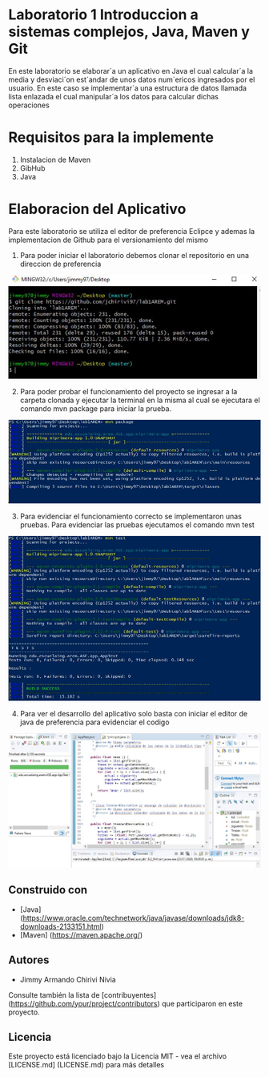 #   Laboratorio 1 Introduccion a sistemas     complejos, Java, Maven y Git

En este laboratorio se elaborar´a un aplicativo en Java el cual calcular´a la media
y desviaci´on est´andar de unos datos num´ericos ingresados por el usuario. En
este caso se implementar´a una estructura de datos llamada lista enlazada el cual
manipular´a los datos para calcular dichas operaciones


# Requisitos para la implemente

1.  Instalacion de Maven
2. GibHub
3. Java

# Elaboracion del  Aplicativo 

Para este laboratorio se utiliza el editor de preferencia Eclipce y ademas la implementacion de Github para el versionamiento del mismo

1. Para poder iniciar el laboratorio debemos clonar el repositorio en una direccion de preferencia

![captura1](https://raw.githubusercontent.com/jchirivi97/lab1AREM/master/pictures/Captura1.JPG)

2. Para poder probar el funcionamiento del proyecto se ingresar a la carpeta clonada y ejecutar la terminal en la misma al cual se ejecutara el comando mvn package para iniciar la prueba.

![captura2](https://raw.githubusercontent.com/jchirivi97/lab1AREM/master/pictures/Captura2.JPG)

3. Para evidenciar el funcionamiento correcto se implementaron unas pruebas. Para evidenciar las pruebas ejecutamos el comando mvn test

![captura3](https://raw.githubusercontent.com/jchirivi97/lab1AREM/master/pictures/Captura3.JPG)

4. Para ver el desarrollo del aplicativo solo basta con iniciar el editor de java de preferencia para evidenciar el codigo

![captura4](https://raw.githubusercontent.com/jchirivi97/lab1AREM/master/pictures/Captura4.JPG)

## Construido con

* [Java] (https://www.oracle.com/technetwork/java/javase/downloads/jdk8-downloads-2133151.html)
* [Maven] (https://maven.apache.org/)


## Autores

* Jimmy Armando Chirivi Nivia

Consulte también la lista de [contribuyentes] (https://github.com/your/project/contributors) que participaron en este proyecto.

## Licencia

Este proyecto está licenciado bajo la Licencia MIT - vea el archivo [LICENSE.md] (LICENSE.md) para más detalles
